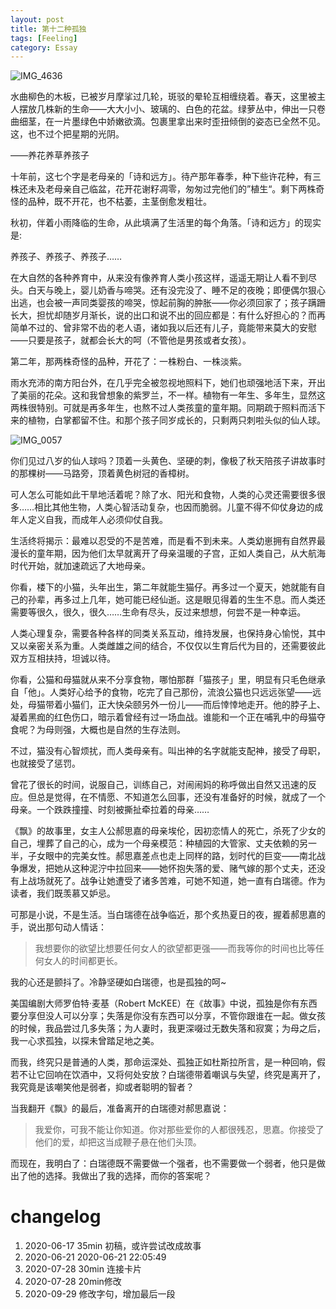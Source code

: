 ```yaml
---
layout: post
title: 第十二种孤独
tags: [Feeling]
category: Essay
---
```




![IMG_4636](https://user-images.githubusercontent.com/23351109/94523768-40147600-0264-11eb-989b-fee9b95cd0e7.jpg)

水曲柳色的木板，已被岁月摩挲过几轮，斑驳的晕轮互相缠绕着。春天，这里被主人摆放几株新的生命——大大小小、玻璃的、白色的花盆。绿萝丛中，伸出一只卷曲细茎，在一片墨绿色中娇嫩欲滴。包裹里拿出来时歪扭倾倒的姿态已全然不见。这，也不过个把星期的光阴。

——养花养草养孩子

十年前，这七个字是老母亲的「诗和远方」。待产那年春季，种下些许花种，有三株还未及老母亲自己临盆，花开花谢籽凋零，匆匆过完他们的”植生“。剩下两株奇怪的品种，既不开花，也不枯萎，主茎倒愈发粗壮。

秋初，伴着小雨降临的生命，从此填满了生活里的每个角落。「诗和远方」的现实是:

养孩子、养孩子、养孩子……

在大自然的各种养育中，从来没有像养育人类小孩这样，遥遥无期让人看不到尽头。白天与晚上，婴儿奶香与啼哭。还有没完没了、睡不足的夜晚；即便偶尔狠心出逃，也会被一声同类婴孩的啼哭，惊起前胸的肿胀——你必须回家了；孩子蹒跚长大，担忧却随岁月渐长，说的出口和说不出的回应都是：有什么好担心的？而再简单不过的、曾非常不齿的老人语，诸如我以后还有儿子，竟能带来莫大的安慰——只要是孩子，就都会长大的呵（不管他是男孩或者女孩）。

第二年，那两株奇怪的品种，开花了：一株粉白、一株淡紫。

雨水充沛的南方阳台外，在几乎完全被忽视地照料下，她们也顽强地活下来，开出了美丽的花朵。这和我曾想象的紫罗兰，不一样。植物有一年生、多年生，显然这两株很特别。可就是再多年生，也熬不过人类孩童的童年期。同期疏于照料而活下来的植物，白掌都留不住。和那个孩子同岁成长的，只剩两只刺啦头似的仙人球。

![IMG_0057](https://user-images.githubusercontent.com/23351109/94525708-0db84800-0267-11eb-838b-d5580e16ccd3.JPG)

你们见过八岁的仙人球吗？顶着一头黄色、坚硬的刺，像极了秋天陪孩子讲故事时的那棵树——马路旁，顶着黄色树冠的香樟树。

可人怎么可能如此干旱地活着呢？除了水、阳光和食物，人类的心灵还需要很多很多……相比其他生物，人类心智活动复杂，也因而脆弱。儿童不得不仰仗身边的成年人定义自我，而成年人必须仰仗自我。

生活终将揭示：最难以忍受的不是苦难，而是看不到未来。人类幼崽拥有自然界最漫长的童年期，因为他们太早就离开了母亲温暖的子宫，正如人类自己，从大航海时代开始，就加速疏远了大地母亲。

你看，楼下的小猫，头年出生，第二年就能生猫仔。再多过一个夏天，她就能有自己的孙辈，再多过上几年，她可能已经仙逝。这是眼见得着的生生不息。而人类还需要等很久，很久，很久……生命有尽头，反过来想想，何尝不是一种幸运。

人类心理复杂，需要各种各样的同类关系互动，维持发展，也保持身心愉悦，其中又以亲密关系为重。人类雌雄之间的结合，不仅仅以生育后代为目的，还需要彼此双方互相扶持，坦诚以待。

你看，公猫和母猫就从来不分享食物，哪怕那群「猫孩子」里，明显有只毛色继承自「他」。人类好心给予的食物，吃完了自己那份，流浪公猫也只远远张望——远处，母猫带着小猫们，正大快朵颐另外一份儿——而后悻悻地走开。他的脖子上、凝着黑痂的红色伤口，暗示着曾经有过一场血战。谁能和一个正在哺乳中的母猫夺食呢？为母则强，大概也是自然的生存法则。

不过，猫没有心智烦扰，而人类母亲有。叫出神的名字就能支配神，接受了母职，也就接受了惩罚。

曾花了很长的时间，说服自己，训练自己，对闹闹妈的称呼做出自然又迅速的反应。但总是觉得，在不情愿、不知道怎么回事，还没有准备好的时候，就成了一个母亲。一个跌跌撞撞、时刻被撕扯牵拉着的母亲……

《飘》的故事里，女主人公郝思嘉的母亲埃伦，因初恋情人的死亡，杀死了少女的自己，埋葬了自己的心，成为一个母亲模范：种植园的大管家、丈夫依赖的另一半，子女眼中的完美女性。郝思嘉差点也走上同样的路，划时代的巨变——南北战争爆发，把她从这种泥泞中拉回来——她怀抱失落的爱、赌气嫁的那个丈夫，还没有上战场就死了。战争让她遭受了诸多苦难，可她不知道，她一直有白瑞德。作为读者，我们既羡慕又妒忌。

可那是小说，不是生活。当白瑞德在战争临近，那个炙热夏日的夜，握着郝思嘉的手，说出那句动人情话：

> 我想要你的欲望比想要任何女人的欲望都更强——而我等你的时间也比等任何女人的时间都更长。

我的心还是颤抖了。冷静坚硬如白瑞德，也是孤独的呵~

美国编剧大师罗伯特·麦基（Robert McKEE）在《故事》中说，孤独是你有东西要分享但没人可以分享；失落是你没有东西可以分享，不管你跟谁在一起。做女孩的时候，我品尝过几多失落；为人妻时，我更深啜过无数失落和寂寞；为母之后，我一心求孤独，以探未曾踏足地之美。

而我，终究只是普通的人类，那命运深处、孤独正如杜斯拉所言，是一种回响，假若不让它回响在饮酒中，又将何处安放？白瑞德带着嘲讽与失望，终究是离开了，我究竟是该嘲笑他是弱者，抑或者聪明的智者？

当我翻开《飘》的最后，准备离开的白瑞德对郝思嘉说：

> 我爱你，可我不能让你知道。你对那些爱你的人都很残忍，思嘉。你接受了他们的爱，却把这当成鞭子悬在他们头顶。

而现在，我明白了：白瑞德既不需要做一个强者，也不需要做一个弱者，他只是做出了他的选择。我做出了我的选择，而你的答案呢？







# changelog
1. 2020-06-17 35min 初稿，或许尝试改成故事
2. 2020-06-21 2020-06-21 22:05:49
3. 2020-07-28 30min 连接卡片
4. 2020-07-28 20min修改
5. 2020-09-29 修改字句，增加最后一段
